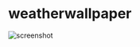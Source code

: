 # weatherwallpaper
![screenshot](https://user-images.githubusercontent.com/35634279/50765665-30434a00-12a9-11e9-9895-5839a5c4d9f5.png)

